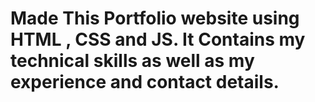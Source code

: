 # Made This Portfolio website using HTML , CSS and JS. It Contains my technical skills as well as my experience and contact details.
